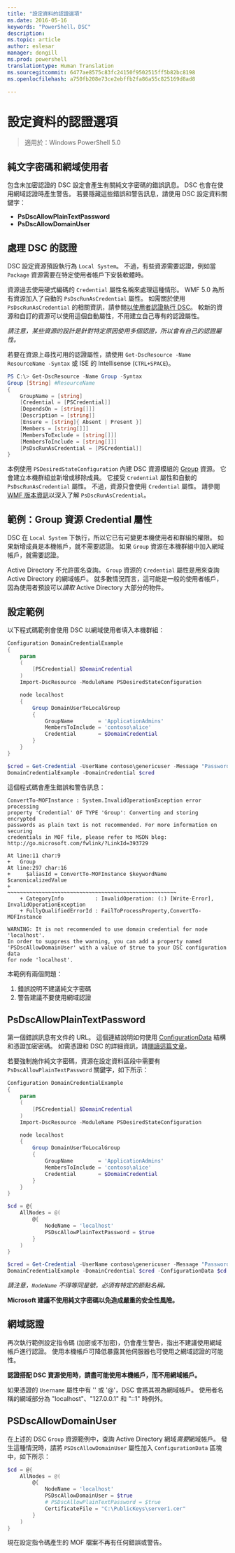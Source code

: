 ```yaml
---
title: "設定資料的認證選項"
ms.date: 2016-05-16
keywords: "PowerShell，DSC"
description: 
ms.topic: article
author: eslesar
manager: dongill
ms.prod: powershell
translationtype: Human Translation
ms.sourcegitcommit: 6477ae8575c83fc24150f9502515ff5b82bc8198
ms.openlocfilehash: a750fb208e73ce2ebffb2fa86a55c825169d8ad8

---
```


# 設定資料的認證選項
>適用於：Windows PowerShell 5.0

## 純文字密碼和網域使用者

包含未加密認證的 DSC 設定會產生有關純文字密碼的錯誤訊息。
DSC 也會在使用網域認證時產生警告。
若要隱藏這些錯誤和警告訊息，請使用 DSC 設定資料關鍵字：
* **PsDscAllowPlainTextPassword**
* **PsDscAllowDomainUser**

## 處理 DSC 的認證

DSC 設定資源預設執行為 `Local System`。
不過，有些資源需要認證，例如當 `Package` 資源需要在特定使用者帳戶下安裝軟體時。

資源過去使用硬式編碼的 `Credential` 屬性名稱來處理這種情形。
WMF 5.0 為所有資源加入了自動的 `PsDscRunAsCredential` 屬性。 如需關於使用 `PsDscRunAsCredential` 的相關資訊，請參閱[以使用者認證執行 DSC](runAsUser.md)。
較新的資源和自訂的資源可以使用這個自動屬性，不用建立自己專有的認證屬性。

*請注意，某些資源的設計是針對特定原因使用多個認證，所以會有自己的認證屬性。*

若要在資源上尋找可用的認證屬性，請使用 `Get-DscResource -Name ResourceName -Syntax` 或 ISE 的 Intellisense (`CTRL+SPACE`)。

```PowerShell
PS C:\> Get-DscResource -Name Group -Syntax
Group [String] #ResourceName
{
    GroupName = [string]
    [Credential = [PSCredential]]
    [DependsOn = [string[]]]
    [Description = [string]]
    [Ensure = [string]{ Absent | Present }]
    [Members = [string[]]]
    [MembersToExclude = [string[]]]
    [MembersToInclude = [string[]]]
    [PsDscRunAsCredential = [PSCredential]]
}
```

本例使用 `PSDesiredStateConfiguration` 內建 DSC 資源模組的 [Group](https://msdn.microsoft.com/en-us/powershell/dsc/groupresource) 資源。
它會建立本機群組並新增或移除成員。
它接受 `Credential` 屬性和自動的 `PsDscRunAsCredential` 屬性。
不過，資源只會使用 `Credential` 屬性。
請參閱 [WMF 版本資訊](https://msdn.microsoft.com/en-us/powershell/wmf/dsc_runas)以深入了解 `PsDscRunAsCredential`。

## 範例：Group 資源 Credential 屬性

DSC 在 `Local System` 下執行，所以它已有可變更本機使用者和群組的權限。
如果新增成員是本機帳戶，就不需要認證。
如果 `Group` 資源在本機群組中加入網域帳戶，就需要認證。

Active Directory 不允許匿名查詢。
`Group` 資源的 `Credential` 屬性是用來查詢 Active Directory 的網域帳戶。
就多數情況而言，這可能是一般的使用者帳戶，因為使用者預設可以*讀取* Active Directory 大部分的物件。

## 設定範例

以下程式碼範例會使用 DSC 以網域使用者填入本機群組：

```PowerShell
Configuration DomainCredentialExample
{
    param
    (
        [PSCredential] $DomainCredential
    )
    Import-DscResource -ModuleName PSDesiredStateConfiguration

    node localhost
    {
        Group DomainUserToLocalGroup
        {
            GroupName        = 'ApplicationAdmins'
            MembersToInclude = 'contoso\alice'
            Credential       = $DomainCredential
        }
    }
}

$cred = Get-Credential -UserName contoso\genericuser -Message "Password please"
DomainCredentialExample -DomainCredential $cred
```

這個程式碼會產生錯誤和警告訊息：

```
ConvertTo-MOFInstance : System.InvalidOperationException error processing
property 'Credential' OF TYPE 'Group': Converting and storing encrypted
passwords as plain text is not recommended. For more information on securing
credentials in MOF file, please refer to MSDN blog:
http://go.microsoft.com/fwlink/?LinkId=393729

At line:11 char:9
+   Group
At line:297 char:16
+     $aliasId = ConvertTo-MOFInstance $keywordName $canonicalizedValue
+                ~~~~~~~~~~~~~~~~~~~~~~~~~~~~~~~~~~~~~~~~~~~~~~~~~~~~~~
    + CategoryInfo          : InvalidOperation: (:) [Write-Error], InvalidOperationException
    + FullyQualifiedErrorId : FailToProcessProperty,ConvertTo-MOFInstance

WARNING: It is not recommended to use domain credential for node 'localhost'.
In order to suppress the warning, you can add a property named
'PSDscAllowDomainUser' with a value of $true to your DSC configuration data
for node 'localhost'.
```

本範例有兩個問題：
1.  錯誤說明不建議純文字密碼
2.  警告建議不要使用網域認證

## PsDscAllowPlainTextPassword

第一個錯誤訊息有文件的 URL。
這個連結說明如何使用 [ConfigurationData](https://msdn.microsoft.com/en-us/powershell/dsc/configdata) 結構和憑證加密密碼。
如需憑證和 DSC 的詳細資訊，請[閱讀這篇文章](http://aka.ms/certs4dsc)。

若要強制施作純文字密碼，資源在設定資料區段中需要有 `PsDscAllowPlainTextPassword` 關鍵字，如下所示：

```PowerShell
Configuration DomainCredentialExample
{
    param
    (
        [PSCredential] $DomainCredential
    )
    Import-DscResource -ModuleName PSDesiredStateConfiguration

    node localhost
    {
        Group DomainUserToLocalGroup
        {
            GroupName        = 'ApplicationAdmins'
            MembersToInclude = 'contoso\alice'
            Credential       = $DomainCredential
        }
    }
}

$cd = @{
    AllNodes = @(
        @{
            NodeName = 'localhost'
            PSDscAllowPlainTextPassword = $true
        }
    )
}

$cred = Get-Credential -UserName contoso\genericuser -Message "Password please"
DomainCredentialExample -DomainCredential $cred -ConfigurationData $cd
```

*請注意，`NodeName` 不得等同星號，必須有特定的節點名稱。*

**Microsoft 建議不使用純文字密碼以免造成嚴重的安全性風險。**

## 網域認證

再次執行範例設定指令碼 (加密或不加密)，仍會產生警告，指出不建議使用網域帳戶進行認證。
使用本機帳戶可降低暴露其他伺服器也可使用之網域認證的可能性。

**認證搭配 DSC 資源使用時，請盡可能使用本機帳戶，而不用網域帳戶。**

如果憑證的 `Username` 屬性中有 '\' 或 '@'，DSC 會將其視為網域帳戶。
使用者名稱的網域部分為 "localhost"、"127.0.0.1" 和 "::1" 時例外。

## PSDscAllowDomainUser

在上述的 DSC `Group` 資源範例中，查詢 Active Directory 網域*需要*網域帳戶。
發生這種情況時，請將 `PSDscAllowDomainUser` 屬性加入 `ConfigurationData` 區塊中，如下所示：

```PowerShell
$cd = @{
    AllNodes = @(
        @{
            NodeName = 'localhost'
            PSDscAllowDomainUser = $true
            # PSDscAllowPlainTextPassword = $true
            CertificateFile = "C:\PublicKeys\server1.cer"
        }
    )
}
```

現在設定指令碼產生的 MOF 檔案不再有任何錯誤或警告。




<!--HONumber=Aug16_HO3-->



